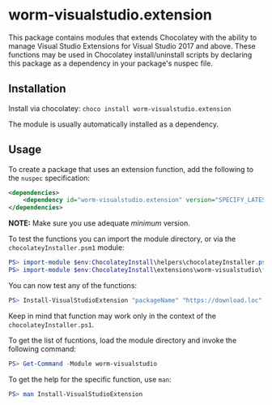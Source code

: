 ﻿# worm-visualstudio.extension

This package contains modules that extends Chocolatey with the ability to manage Visual Studio Extensions for Visual Studio 2017 and above.
These functions may be used in Chocolatey install/uninstall scripts by declaring this package as a dependency in your package's nuspec file.

## Installation

Install via chocolatey: `choco install worm-visualstudio.extension`

The module is usually automatically installed as a dependency.

## Usage

To create a package that uses an extension function, add the following to the `nuspec` specification:
```xml
<dependencies>
    <dependency id="worm-visualstudio.extension" version="SPECIFY_LATEST_VERSION" />
</dependencies>
```

**NOTE:** Make sure you use adequate *minimum* version.

To test the functions you can import the module directory, or via the `chocolateyInstaller.psm1` module:

```powershell
PS> import-module $env:ChocolateyInstall\helpers\chocolateyInstaller.psm1
PS> import-module $env:ChocolateyInstall\extensions\worm-visualstudio\*.psm1
```

You can now test any of the functions:

```powershell
PS> Install-VisualStudioExtension "packageName" "https://download.loc"
```

Keep in mind that function may work only in the context of the `chocolateyInstaller.ps1`.

To get the list of fucntions, load the module directory and invoke the following command:

```powershell
PS> Get-Command -Module worm-visualstudio
```

To get the help for the specific function, use `man`:

```powershell
PS> man Install-VisualStudioExtension
```

